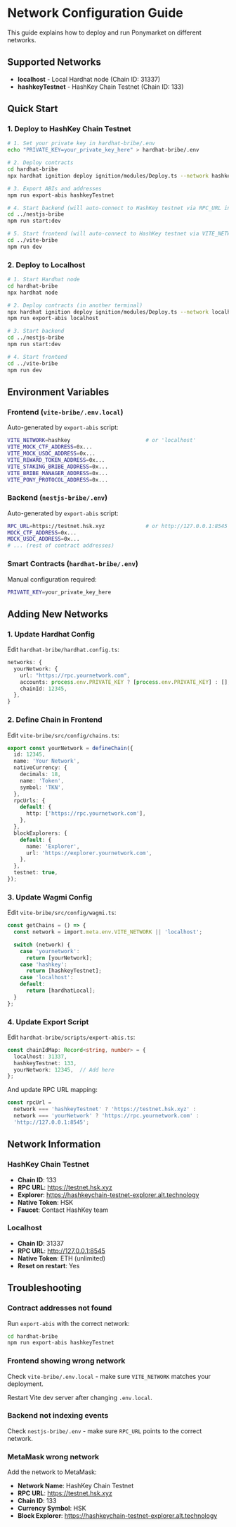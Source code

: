 # Network Configuration Guide

This guide explains how to deploy and run Ponymarket on different networks.

## Supported Networks

- **localhost** - Local Hardhat node (Chain ID: 31337)
- **hashkeyTestnet** - HashKey Chain Testnet (Chain ID: 133)

## Quick Start

### 1. Deploy to HashKey Chain Testnet

```bash
# 1. Set your private key in hardhat-bribe/.env
echo "PRIVATE_KEY=your_private_key_here" > hardhat-bribe/.env

# 2. Deploy contracts
cd hardhat-bribe
npx hardhat ignition deploy ignition/modules/Deploy.ts --network hashkeyTestnet

# 3. Export ABIs and addresses
npm run export-abis hashkeyTestnet

# 4. Start backend (will auto-connect to HashKey testnet via RPC_URL in .env)
cd ../nestjs-bribe
npm run start:dev

# 5. Start frontend (will auto-connect to HashKey testnet via VITE_NETWORK in .env.local)
cd ../vite-bribe
npm run dev
```

### 2. Deploy to Localhost

```bash
# 1. Start Hardhat node
cd hardhat-bribe
npx hardhat node

# 2. Deploy contracts (in another terminal)
npx hardhat ignition deploy ignition/modules/Deploy.ts --network localhost
npm run export-abis localhost

# 3. Start backend
cd ../nestjs-bribe
npm run start:dev

# 4. Start frontend
cd ../vite-bribe
npm run dev
```

## Environment Variables

### Frontend (`vite-bribe/.env.local`)

Auto-generated by `export-abis` script:

```bash
VITE_NETWORK=hashkey                        # or 'localhost'
VITE_MOCK_CTF_ADDRESS=0x...
VITE_MOCK_USDC_ADDRESS=0x...
VITE_REWARD_TOKEN_ADDRESS=0x...
VITE_STAKING_BRIBE_ADDRESS=0x...
VITE_BRIBE_MANAGER_ADDRESS=0x...
VITE_PONY_PROTOCOL_ADDRESS=0x...
```

### Backend (`nestjs-bribe/.env`)

Auto-generated by `export-abis` script:

```bash
RPC_URL=https://testnet.hsk.xyz             # or http://127.0.0.1:8545
MOCK_CTF_ADDRESS=0x...
MOCK_USDC_ADDRESS=0x...
# ... (rest of contract addresses)
```

### Smart Contracts (`hardhat-bribe/.env`)

Manual configuration required:

```bash
PRIVATE_KEY=your_private_key_here
```

## Adding New Networks

### 1. Update Hardhat Config

Edit `hardhat-bribe/hardhat.config.ts`:

```typescript
networks: {
  yourNetwork: {
    url: "https://rpc.yournetwork.com",
    accounts: process.env.PRIVATE_KEY ? [process.env.PRIVATE_KEY] : [],
    chainId: 12345,
  },
}
```

### 2. Define Chain in Frontend

Edit `vite-bribe/src/config/chains.ts`:

```typescript
export const yourNetwork = defineChain({
  id: 12345,
  name: 'Your Network',
  nativeCurrency: {
    decimals: 18,
    name: 'Token',
    symbol: 'TKN',
  },
  rpcUrls: {
    default: {
      http: ['https://rpc.yournetwork.com'],
    },
  },
  blockExplorers: {
    default: {
      name: 'Explorer',
      url: 'https://explorer.yournetwork.com',
    },
  },
  testnet: true,
});
```

### 3. Update Wagmi Config

Edit `vite-bribe/src/config/wagmi.ts`:

```typescript
const getChains = () => {
  const network = import.meta.env.VITE_NETWORK || 'localhost';

  switch (network) {
    case 'yournetwork':
      return [yourNetwork];
    case 'hashkey':
      return [hashkeyTestnet];
    case 'localhost':
    default:
      return [hardhatLocal];
  }
};
```

### 4. Update Export Script

Edit `hardhat-bribe/scripts/export-abis.ts`:

```typescript
const chainIdMap: Record<string, number> = {
  localhost: 31337,
  hashkeyTestnet: 133,
  yourNetwork: 12345,  // Add here
};
```

And update RPC URL mapping:

```typescript
const rpcUrl = 
  network === 'hashkeyTestnet' ? 'https://testnet.hsk.xyz' :
  network === 'yourNetwork' ? 'https://rpc.yournetwork.com' :
  'http://127.0.0.1:8545';
```

## Network Information

### HashKey Chain Testnet

- **Chain ID**: 133
- **RPC URL**: https://testnet.hsk.xyz
- **Explorer**: https://hashkeychain-testnet-explorer.alt.technology
- **Native Token**: HSK
- **Faucet**: Contact HashKey team

### Localhost

- **Chain ID**: 31337
- **RPC URL**: http://127.0.0.1:8545
- **Native Token**: ETH (unlimited)
- **Reset on restart**: Yes

## Troubleshooting

### Contract addresses not found

Run `export-abis` with the correct network:

```bash
cd hardhat-bribe
npm run export-abis hashkeyTestnet
```

### Frontend showing wrong network

Check `vite-bribe/.env.local` - make sure `VITE_NETWORK` matches your deployment.

Restart Vite dev server after changing `.env.local`.

### Backend not indexing events

Check `nestjs-bribe/.env` - make sure `RPC_URL` points to the correct network.

### MetaMask wrong network

Add the network to MetaMask:
- **Network Name**: HashKey Chain Testnet
- **RPC URL**: https://testnet.hsk.xyz
- **Chain ID**: 133
- **Currency Symbol**: HSK
- **Block Explorer**: https://hashkeychain-testnet-explorer.alt.technology
